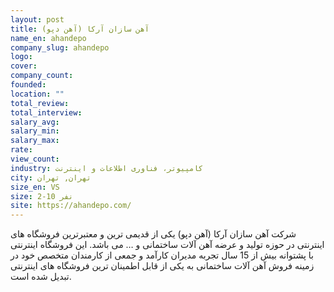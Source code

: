 ```yaml
---
layout: post
title: آهن سازان آرکا (آهن دپو)
name_en: ahandepo
company_slug: ahandepo
logo: 
cover: 
company_count:
founded:
location: ""
total_review: 
total_interview: 
salary_avg: 
salary_min: 
salary_max: 
rate: 
view_count: 
industry: کامپیوتر، فناوری اطلاعات و اینترنت
city: تهران, تهران
size_en: VS
size: 2-10 نفر
site: https://ahandepo.com/
---
```


شرکت آهن سازان آرکا (آهن دپو) یکی از قدیمی ترین و معتبرترین فروشگاه های اینترنتی در حوزه تولید و عرضه آهن آلات ساختمانی و … می باشد. این فروشگاه اینترنتی با پشتوانه بیش از 15 سال تجربه مدیران کارآمد و جمعی از کارمندان متخصص خود در زمینه فروش آهن آلات ساختمانی به یکی از قابل اطمینان ترین فروشگاه های اینترنتی تبدیل شده است.

